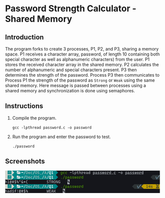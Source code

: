 # Password Strength Calculator - Shared Memory

## Introduction

The program forks to create 3 processes, P1, P2, and P3, sharing a memory space. P1 receives a character array, password, of length 10 containing both special character as well as alphanumeric characters) from the user. P1 stores the received character array in the shared memory. P2 calculates the number of alphanumeric and special characters present. P3 then determines the strength of the password. Process P3 then communicates to Process P1 the strength of the password as `Strong` or `Weak` using the same shared memory. Here message is passed between processes using a shared memory and synchronization is done using semaphores.

## Instructions

1. Compile the program.

   ```console
   gcc -lpthread password.c -o password
   ```

2. Run the program and enter the password to test.

    ```console
    ./password
    ```

## Screenshots

![compile&run](screenshot.png)
